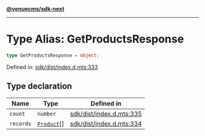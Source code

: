 [**@venuecms/sdk-next**](../Index.md)

***

# Type Alias: GetProductsResponse

```ts
type GetProductsResponse = object;
```

Defined in: [sdk/dist/index.d.mts:333](https://github.com/venuecms/sdk/blob/856f3c21fe737a18a698a4045f39e91f8662f370/packages/sdk/dist/index.d.mts#L333)

## Type declaration

| Name | Type | Defined in |
| ------ | ------ | ------ |
| <a id="count"></a> `count` | `number` | [sdk/dist/index.d.mts:335](https://github.com/venuecms/sdk/blob/856f3c21fe737a18a698a4045f39e91f8662f370/packages/sdk/dist/index.d.mts#L335) |
| <a id="records"></a> `records` | [`Product`](Product.md)[] | [sdk/dist/index.d.mts:334](https://github.com/venuecms/sdk/blob/856f3c21fe737a18a698a4045f39e91f8662f370/packages/sdk/dist/index.d.mts#L334) |
